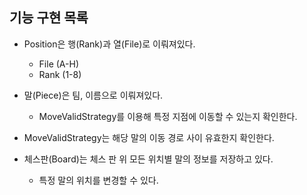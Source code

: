 ## 기능 구현 목록
- Position은 행(Rank)과 열(File)로 이뤄져있다.
    - File (A-H)
    - Rank (1-8)

- 말(Piece)은 팀, 이름으로 이뤄져있다.
    - MoveValidStrategy를 이용해 특정 지점에 이동할 수 있는지 확인한다.
    
- MoveValidStrategy는 해당 말의 이동 경로 사이 유효한지 확인한다.
    
- 체스판(Board)는 체스 판 위 모든 위치별 말의 정보를 저장하고 있다.
    - 특정 말의 위치를 변경할 수 있다.